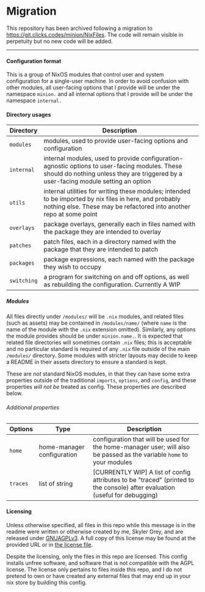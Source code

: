 # Migration

This repository has been archived following a migration to <https://git.clicks.codes/minion/NixFiles>. The code will remain visible in perpetuity but no new code will be added.

---

#### Configuration format

This is a group of NixOS modules that control user and system configuration for
a single-user machine. In order to avoid confusion with other modules, all
user-facing options that I provide will be under the namespace `minion.` and all
internal options that I provide will be under the namespace `internal.`

#### Directory usages

| Directory   | Description                                                                                                                                                                          |
| ----------- | ------------------------------------------------------------------------------------------------------------------------------------------------------------------------------------ |
| `modules`   | modules, used to provide user-facing options and configuration                                                                                                                       |
| `internal`  | internal modules, used to provide configuration-agnostic options to user-facing modules. These should do nothing unless they are triggered by a user-facing module setting an option |
| `utils`     | internal utilities for writing these modules; intended to be imported by nix files in here, and probably nothing else. These may be refactored into another repo at some point       |
| `overlays`  | package overlays, generally each in files named with the package they are intended to overlay                                                                                        |
| `patches`   | patch files, each in a directory named with the package that they are intended to patch                                                                                              |
| `packages`  | package expressions, each named with the package they wish to occupy                                                                                                                 |
| `switching` | a program for switching on and off options, as well as rebuilding the configuration. Currently A WIP                                                                                 |

##### Modules

All files directly under `/modules/` will be `.nix` modules, and related files
(such as assets) may be contained in `/modules/name/` (where `name` is the name
of the module with the `.nix` extension omitted). Similarly, any options the
module provides should be under `minion.name.`. It is expected that related file
directories will sometimes contain `.nix` files; this is acceptable and no
particular standard is required of any `.nix` file outside of the main `/modules/`
directory. Some modules with stricter layouts may decide to keep a README in
their assets directory to ensure a standard is kept.

These are _not_ standard NixOS modules, in that they can have some extra
properties outside of the traditional `imports`, `options`, and `config`, and
these properties _will not be_ treated as config. These properties are described
below.

###### Additional properties

| Options  | Type                       | Description                                                                                                                 |
| -------- | -------------------------- | --------------------------------------------------------------------------------------------------------------------------- |
| `home`   | home-manager configuration | configuration that will be used for the home-manager user; will also be passed as the variable `home` to your modules       |
| `traces` | list of string             | [CURRENTLY WIP] A list of config attributes to be "traced" (printed to the console) after evaluation (useful for debugging) |

#### Licensing

Unless otherwise specified, all files in this repo while this message is in the
readme were written or otherwise created by me, Skyler Grey, and are released
under [GNUAGPLv3](https://www.gnu.org/licenses/agpl-3.0.html). A full copy of
this license may be found at the provided URL or in [the license
file](./LICENSE).

Despite the licensing, only the files in this repo are licensed. This config
installs unfree software, and software that is not compatible with the AGPL
license. The license only pertains to files inside this repo, and I do not
pretend to own or have created any external files that may end up in your nix
store by building this config.
